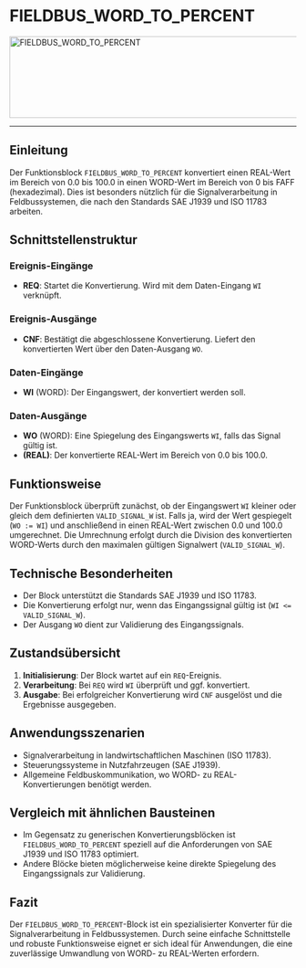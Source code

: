 # FIELDBUS_WORD_TO_PERCENT

<img width="888" height="143" alt="FIELDBUS_WORD_TO_PERCENT" src="https://github.com/user-attachments/assets/e6b552d3-4641-408d-b965-e2eb5c8cdef0" />

* * * * * * * * * *
## Einleitung
Der Funktionsblock `FIELDBUS_WORD_TO_PERCENT` konvertiert einen REAL-Wert im Bereich von 0.0 bis 100.0 in einen WORD-Wert im Bereich von 0 bis FAFF (hexadezimal). Dies ist besonders nützlich für die Signalverarbeitung in Feldbussystemen, die nach den Standards SAE J1939 und ISO 11783 arbeiten.

## Schnittstellenstruktur

### **Ereignis-Eingänge**
- **REQ**: Startet die Konvertierung. Wird mit dem Daten-Eingang `WI` verknüpft.

### **Ereignis-Ausgänge**
- **CNF**: Bestätigt die abgeschlossene Konvertierung. Liefert den konvertierten Wert über den Daten-Ausgang `WO`.

### **Daten-Eingänge**
- **WI** (WORD): Der Eingangswert, der konvertiert werden soll.

### **Daten-Ausgänge**
- **WO** (WORD): Eine Spiegelung des Eingangswerts `WI`, falls das Signal gültig ist.
- **(REAL)**: Der konvertierte REAL-Wert im Bereich von 0.0 bis 100.0.

## Funktionsweise
Der Funktionsblock überprüft zunächst, ob der Eingangswert `WI` kleiner oder gleich dem definierten `VALID_SIGNAL_W` ist. Falls ja, wird der Wert gespiegelt (`WO := WI`) und anschließend in einen REAL-Wert zwischen 0.0 und 100.0 umgerechnet. Die Umrechnung erfolgt durch die Division des konvertierten WORD-Werts durch den maximalen gültigen Signalwert (`VALID_SIGNAL_W`).

## Technische Besonderheiten
- Der Block unterstützt die Standards SAE J1939 und ISO 11783.
- Die Konvertierung erfolgt nur, wenn das Eingangssignal gültig ist (`WI <= VALID_SIGNAL_W`).
- Der Ausgang `WO` dient zur Validierung des Eingangssignals.

## Zustandsübersicht
1. **Initialisierung**: Der Block wartet auf ein `REQ`-Ereignis.
2. **Verarbeitung**: Bei `REQ` wird `WI` überprüft und ggf. konvertiert.
3. **Ausgabe**: Bei erfolgreicher Konvertierung wird `CNF` ausgelöst und die Ergebnisse ausgegeben.

## Anwendungsszenarien
- Signalverarbeitung in landwirtschaftlichen Maschinen (ISO 11783).
- Steuerungssysteme in Nutzfahrzeugen (SAE J1939).
- Allgemeine Feldbuskommunikation, wo WORD- zu REAL-Konvertierungen benötigt werden.

## Vergleich mit ähnlichen Bausteinen
- Im Gegensatz zu generischen Konvertierungsblöcken ist `FIELDBUS_WORD_TO_PERCENT` speziell auf die Anforderungen von SAE J1939 und ISO 11783 optimiert.
- Andere Blöcke bieten möglicherweise keine direkte Spiegelung des Eingangssignals zur Validierung.

## Fazit
Der `FIELDBUS_WORD_TO_PERCENT`-Block ist ein spezialisierter Konverter für die Signalverarbeitung in Feldbussystemen. Durch seine einfache Schnittstelle und robuste Funktionsweise eignet er sich ideal für Anwendungen, die eine zuverlässige Umwandlung von WORD- zu REAL-Werten erfordern.
